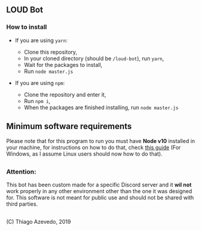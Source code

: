 ## LOUD Bot
### How to install

 - If you are using `yarn`:
		
	 - Clone this repository,
	 - In your cloned directory (should be `/loud-bot`), run `yarn`,
	 - Wait for the packages to install,
	 - Run `node master.js`
	 
 - If you are using `npm`:
	 - Clone the repository and enter it,
	 - Run `npm i`,
	 - When the packages are finished installing, run `node master.js`
## Minimum software requirements
Please note that for this program to run you must have **Node v10** installed in your machine, for instructions on how to do that, check [this guide](https://blog.teamtreehouse.com/install-node-js-npm-windows) (For Windows, as I assume Linux users should now how to do that).
##
### Attention:
This bot has been custom made for a specific Discord server and it **wil not** work properly in any other environment other than the one it was designed for. This software is not meant for public use and should not be shared with third parties.


##
(C) Thiago Azevedo, 2019
